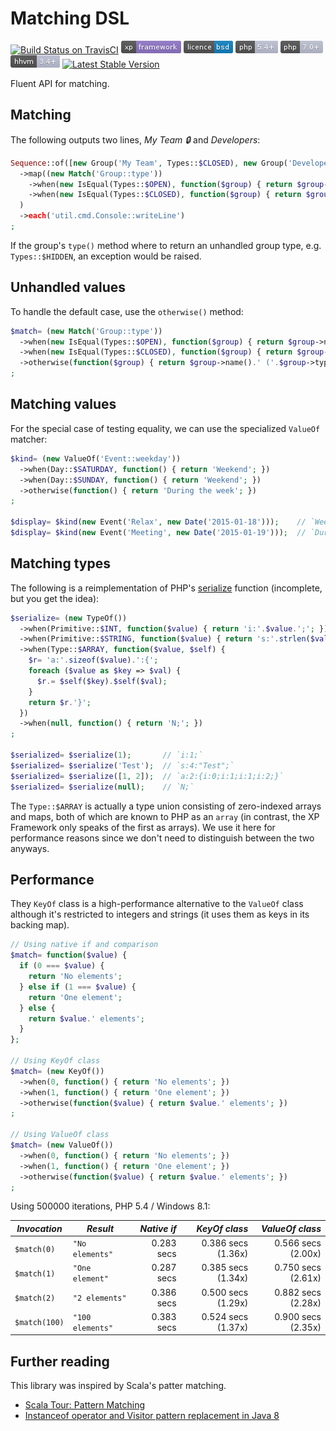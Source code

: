 Matching DSL
============

[![Build Status on TravisCI](https://secure.travis-ci.org/xp-forge/match.svg)](http://travis-ci.org/xp-forge/match)
[![XP Framework Module](https://raw.githubusercontent.com/xp-framework/web/master/static/xp-framework-badge.png)](https://github.com/xp-framework/core)
[![BSD Licence](https://raw.githubusercontent.com/xp-framework/web/master/static/licence-bsd.png)](https://github.com/xp-framework/core/blob/master/LICENCE.md)
[![Required PHP 5.4+](https://raw.githubusercontent.com/xp-framework/web/master/static/php-5_4plus.png)](http://php.net/)
[![Supports PHP 7.0+](https://raw.githubusercontent.com/xp-framework/web/master/static/php-7_0plus.png)](http://php.net/)
[![Supports HHVM 3.4+](https://raw.githubusercontent.com/xp-framework/web/master/static/hhvm-3_4plus.png)](http://hhvm.com/)
[![Latest Stable Version](https://poser.pugx.org/xp-forge/match/version.png)](https://packagist.org/packages/xp-forge/match)

Fluent API for matching.

Matching
--------
The following outputs two lines, *My Team 🔒* and *Developers*:

```php
Sequence::of([new Group('My Team', Types::$CLOSED), new Group('Developers', Types::$OPEN)])
  ->map((new Match('Group::type'))
    ->when(new IsEqual(Types::$OPEN), function($group) { return $group->name(); })
    ->when(new IsEqual(Types::$CLOSED), function($group) { return $group->name().' 🔒'; })
  )
  ->each('util.cmd.Console::writeLine')
;
```

If the group's `type()` method where to return an unhandled group type, e.g. `Types::$HIDDEN`, an exception would be raised.

Unhandled values
----------------
To handle the default case, use the `otherwise()` method:

```php
$match= (new Match('Group::type'))
  ->when(new IsEqual(Types::$OPEN), function($group) { return $group->name(); })
  ->when(new IsEqual(Types::$CLOSED), function($group) { return $group->name().' 🔒'; })
  ->otherwise(function($group) { return $group->name().' ('.$group->type()->name().')'; })
;
```

Matching values
---------------
For the special case of testing equality, we can use the specialized `ValueOf` matcher:

```php
$kind= (new ValueOf('Event::weekday'))
  ->when(Day::$SATURDAY, function() { return 'Weekend'; })
  ->when(Day::$SUNDAY, function() { return 'Weekend'; })
  ->otherwise(function() { return 'During the week'; })
;

$display= $kind(new Event('Relax', new Date('2015-01-18')));    // `Weekend`
$display= $kind(new Event('Meeting', new Date('2015-01-19')));  // `During the week`
```

Matching types
--------------
The following is a reimplementation of PHP's [serialize](http://php.net/serialize) function (incomplete, but you get the idea):

```php
$serialize= (new TypeOf())
  ->when(Primitive::$INT, function($value) { return 'i:'.$value.';'; })
  ->when(Primitive::$STRING, function($value) { return 's:'.strlen($value).':"'.$value.'";'; })
  ->when(Type::$ARRAY, function($value, $self) {
    $r= 'a:'.sizeof($value).':{';
    foreach ($value as $key => $val) {
      $r.= $self($key).$self($val);
    }
    return $r.'}';
  })
  ->when(null, function() { return 'N;'; })
;

$serialized= $serialize(1);       // `i:1;`
$serialized= $serialize('Test');  // `s:4:"Test";`
$serialized= $serialize([1, 2]);  // `a:2:{i:0;i:1;i:1;i:2;}`
$serialized= $serialize(null);    // `N;`
```

The `Type::$ARRAY` is actually a type union consisting of zero-indexed arrays and maps, both of which are known to PHP as an `array` (in contrast, the XP Framework only speaks of the first as arrays). We use it here for performance reasons since we don't need to distinguish between the two anyways.

Performance
-----------
They `KeyOf` class is a high-performance alternative to the `ValueOf` class although it's restricted to integers and strings (it uses them as keys in its backing map).

```php
// Using native if and comparison
$match= function($value) {
  if (0 === $value) {
    return 'No elements';
  } else if (1 === $value) {
    return 'One element';
  } else {
    return $value.' elements';
  }
};

// Using KeyOf class
$match= (new KeyOf())
  ->when(0, function() { return 'No elements'; })
  ->when(1, function() { return 'One element'; })
  ->otherwise(function($value) { return $value.' elements'; })
;

// Using ValueOf class
$match= (new ValueOf())
  ->when(0, function() { return 'No elements'; })
  ->when(1, function() { return 'One element'; })
  ->otherwise(function($value) { return $value.' elements'; })
;
```

Using 500000 iterations, PHP 5.4 / Windows 8.1:

| *Invocation*  | *Result*         | *Native if* | *KeyOf class*      | *ValueOf class*   |
| ------------- | ---------------- | ----------: | -----------------: | ----------------: |
| `$match(0)`   | `"No elements"`  | 0.283 secs  | 0.386 secs (1.36x) | 0.566 secs (2.00x) |
| `$match(1)`   | `"One element"`  | 0.287 secs  | 0.385 secs (1.34x) | 0.750 secs (2.61x) |
| `$match(2)`   | `"2 elements"`   | 0.386 secs  | 0.500 secs (1.29x) | 0.882 secs (2.28x) |
| `$match(100)` | `"100 elements"` | 0.383 secs  | 0.524 secs (1.37x) | 0.900 secs (2.35x) |


Further reading
---------------
This library was inspired by Scala's patter matching.

* [Scala Tour: Pattern Matching](http://docs.scala-lang.org/tutorials/tour/pattern-matching.html)
* [Instanceof operator and Visitor pattern replacement in Java 8](http://www.nurkiewicz.com/2013/09/instanceof-operator-and-visitor-pattern.html)